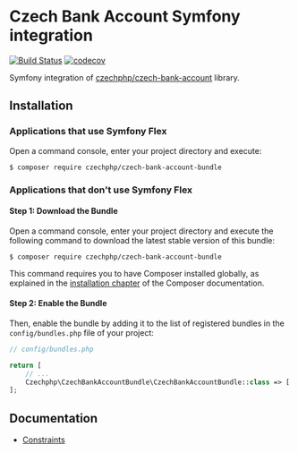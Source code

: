 # Czech Bank Account Symfony integration

[![Build Status](https://travis-ci.com/czechphp/czech-bank-account-bundle.svg?branch=master)](https://travis-ci.com/czechphp/czech-bank-account-bundle)
[![codecov](https://codecov.io/gh/czechphp/czech-bank-account-bundle/branch/master/graph/badge.svg)](https://codecov.io/gh/czechphp/czech-bank-account-bundle)

Symfony integration of [czechphp/czech-bank-account](https://github.com/czechphp/czech-bank-account) library.

## Installation

### Applications that use Symfony Flex

Open a command console, enter your project directory and execute:

```console
$ composer require czechphp/czech-bank-account-bundle
```

### Applications that don't use Symfony Flex

#### Step 1: Download the Bundle

Open a command console, enter your project directory and execute the
following command to download the latest stable version of this bundle:

```console
$ composer require czechphp/czech-bank-account-bundle
```

This command requires you to have Composer installed globally, as explained
in the [installation chapter](https://getcomposer.org/doc/00-intro.md)
of the Composer documentation.

#### Step 2: Enable the Bundle

Then, enable the bundle by adding it to the list of registered bundles
in the `config/bundles.php` file of your project:

```php
// config/bundles.php

return [
    // ...
    Czechphp\CzechBankAccountBundle\CzechBankAccountBundle::class => ['all' => true],
];
```

## Documentation

* [Constraints](Resources/doc/constraints.md)
